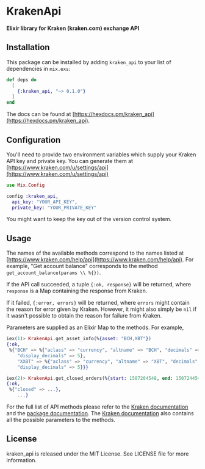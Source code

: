 # KrakenApi

**Elixir library for Kraken (kraken.com) exchange API**

## Installation

This package can be installed
by adding `kraken_api` to your list of dependencies in `mix.exs`:

```elixir
def deps do
  [
    {:kraken_api, "~> 0.1.0"}
  ]
end
```

The docs can
be found at [https://hexdocs.pm/kraken_api](https://hexdocs.pm/kraken_api).

## Configuration
You'll need to provide two environment variables which supply your Kraken API key and private key. You can generate them at [https://www.kraken.com/u/settings/api](https://www.kraken.com/u/settings/api)

```elixir
use Mix.Config

config :kraken_api,
  api_key: "YOUR_API_KEY",
  private_key: "YOUR_PRIVATE_KEY"
```

You might want to keep the key out of the version control system.

## Usage
The names of the available methods correspond to the names listed at [https://www.kraken.com/help/api](https://www.kraken.com/help/api). For example, "Get account balance" corresponds to the method `get_account_balance(params \\ %{})`.

If the API call succeeded, a tuple `{:ok, response}` will be returned, where `response` is a Map containing the response from Kraken.

If it failed, `{:error, errors}` will be returned, where `errors` might contain the reason for error given by Kraken. However, it might also simply be `nil` if it wasn't possible to obtain the reason for failure from Kraken.

Parameters are supplied as an Elixir Map to the methods. For example, 

```elixir
iex(1)> KrakenApi.get_asset_info(%{asset: "BCH,XBT"})
{:ok,
 %{"BCH" => %{"aclass" => "currency", "altname" => "BCH", "decimals" => 10,
    "display_decimals" => 5},
    "XXBT" => %{"aclass" => "currency", "altname" => "XBT", "decimals" => 10,
    "display_decimals" => 5}}}

iex(2)> KrakenApi.get_closed_orders(%{start: 1507204548, end: 1507244548})
{:ok,
 %{"closed" => ...},
    ...}
```

For the full list of API methods please refer to the [Kraken documentation](https://www.kraken.com/help/api) and the [package documentation](https://hexdocs.pm/kraken_api). The [Kraken documentation](https://www.kraken.com/help/api) also contains all the possible parameters to the methods.

## License
kraken_api is released under the MIT License. See LICENSE file for more information.

